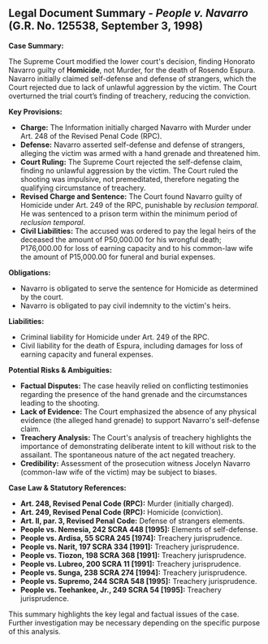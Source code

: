 ## Legal Document Summary - *People v. Navarro* (G.R. No. 125538, September 3, 1998)

**Case Summary:**

The Supreme Court modified the lower court's decision, finding Honorato Navarro guilty of **Homicide**, not Murder, for the death of Rosendo Espura. Navarro initially claimed self-defense and defense of strangers, which the Court rejected due to lack of unlawful aggression by the victim. The Court overturned the trial court’s finding of treachery, reducing the conviction.

**Key Provisions:**

*   **Charge:** The Information initially charged Navarro with Murder under Art. 248 of the Revised Penal Code (RPC).
*   **Defense:** Navarro asserted self-defense and defense of strangers, alleging the victim was armed with a hand grenade and threatened him.
*   **Court Ruling:** The Supreme Court rejected the self-defense claim, finding no unlawful aggression by the victim. The Court ruled the shooting was impulsive, not premeditated, therefore negating the qualifying circumstance of treachery.
*   **Revised Charge and Sentence:** The Court found Navarro guilty of Homicide under Art. 249 of the RPC, punishable by *reclusion temporal*. He was sentenced to a prison term within the minimum period of *reclusion temporal*.
* **Civil Liabilities:** The accused was ordered to pay the legal heirs of the deceased the amount of P50,000.00 for his wrongful death; P176,000.00 for loss of earning capacity and to his common-law wife the amount of P15,000.00 for funeral and burial expenses.

**Obligations:**

*   Navarro is obligated to serve the sentence for Homicide as determined by the court.
*   Navarro is obligated to pay civil indemnity to the victim's heirs.

**Liabilities:**

*   Criminal liability for Homicide under Art. 249 of the RPC.
*   Civil liability for the death of Espura, including damages for loss of earning capacity and funeral expenses.

**Potential Risks & Ambiguities:**

*   **Factual Disputes:** The case heavily relied on conflicting testimonies regarding the presence of the hand grenade and the circumstances leading to the shooting.
*   **Lack of Evidence:** The Court emphasized the absence of any physical evidence (the alleged hand grenade) to support Navarro's self-defense claim.
*   **Treachery Analysis:** The Court's analysis of treachery highlights the importance of demonstrating deliberate intent to kill without risk to the assailant. The spontaneous nature of the act negated treachery.
* **Credibility:** Assessment of the prosecution witness Jocelyn Navarro (common-law wife of the victim) may be subject to biases.

**Case Law & Statutory References:**

*   **Art. 248, Revised Penal Code (RPC):** Murder (initially charged).
*   **Art. 249, Revised Penal Code (RPC):** Homicide (conviction).
*   **Art. II, par. 3, Revised Penal Code:** Defense of strangers elements.
*   **People vs. Nemesia, 242 SCRA 448 [1995]:** Elements of self-defense.
*   **People vs. Ardisa, 55 SCRA 245 [1974]:** Treachery jurisprudence.
*   **People vs. Narit, 197 SCRA 334 [1991]:** Treachery jurisprudence.
*   **People vs. Tiozon, 198 SCRA 368 [1991]:** Treachery jurisprudence.
*   **People vs. Lubreo, 200 SCRA 11 [1991]:** Treachery jurisprudence.
*   **People vs. Sunga, 238 SCRA 274 [1994]:** Treachery jurisprudence.
*   **People vs. Supremo, 244 SCRA 548 [1995]:** Treachery jurisprudence.
*   **People vs. Teehankee, Jr., 249 SCRA 54 [1995]:** Treachery jurisprudence.

This summary highlights the key legal and factual issues of the case. Further investigation may be necessary depending on the specific purpose of this analysis.
